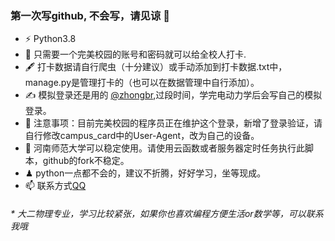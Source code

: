 ### 第一次写github, 不会写，请见谅 👋


- ⚡ Python3.8
- 🍻 只需要一个完美校园的账号和密码就可以给全校人打卡.
- 🖋 打卡数据请自行爬虫（十分建议）或手动添加到打卡数据.txt中，manage.py是管理打卡的（也可以在数据管理中自行添加）。
- ✍️ 模拟登录还是用的 [@zhongbr](https://github.com/zhongbr),过段时间，学完电动力学后会写自己的模拟登录。
- 🏃 注意事项：目前完美校园的程序员正在维护这个登录，新增了登录验证，请自行修改campus_card中的User-Agent，改为自己的设备。
- 🥋 河南师范大学可以稳定使用。请使用云函数或者服务器定时任务执行此脚本，github的fork不稳定。
- ♟ python一点都不会的，建议不折腾，好好学习，坐等现成。
- 📫 联系方式[QQ](https://qm.qq.com/cgi-bin/qm/qr?k=B7K2xJ4K3zz8z8qek7gWfulyuel_XtGS&noverify=0)


<h6>* 大二物理专业，学习比较紧张，如果你也喜欢编程方便生活or数学等，可以联系我哦</h6>
